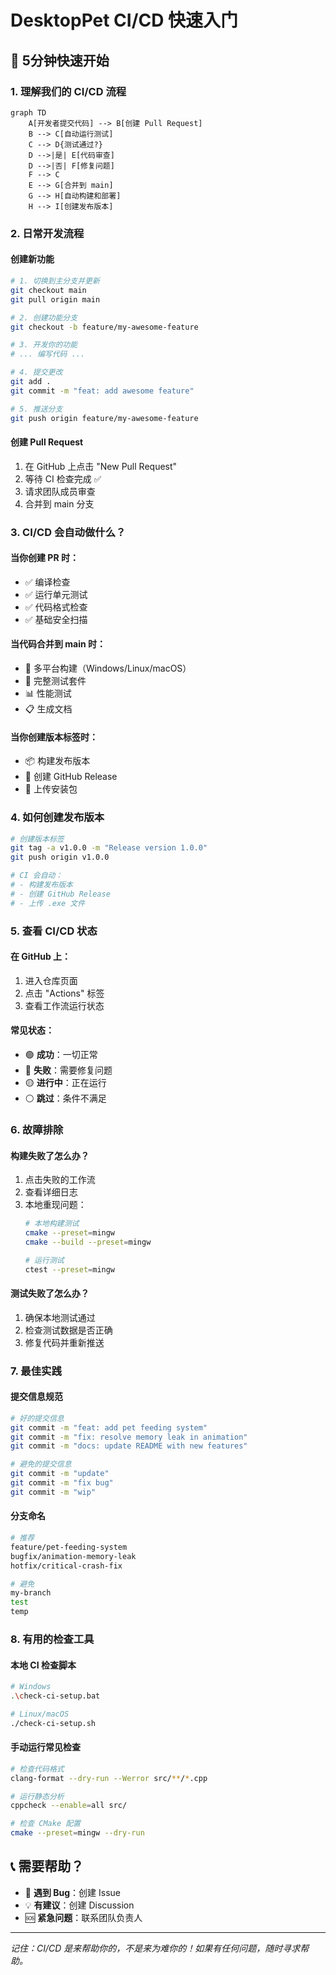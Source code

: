 # DesktopPet CI/CD 快速入门

## 🚀 5分钟快速开始

### 1. 理解我们的 CI/CD 流程

```mermaid
graph TD
    A[开发者提交代码] --> B[创建 Pull Request]
    B --> C[自动运行测试]
    C --> D{测试通过?}
    D -->|是| E[代码审查]
    D -->|否| F[修复问题]
    F --> C
    E --> G[合并到 main]
    G --> H[自动构建和部署]
    H --> I[创建发布版本]
```

### 2. 日常开发流程

#### 创建新功能
```bash
# 1. 切换到主分支并更新
git checkout main
git pull origin main

# 2. 创建功能分支
git checkout -b feature/my-awesome-feature

# 3. 开发你的功能
# ... 编写代码 ...

# 4. 提交更改
git add .
git commit -m "feat: add awesome feature"

# 5. 推送分支
git push origin feature/my-awesome-feature
```

#### 创建 Pull Request
1. 在 GitHub 上点击 "New Pull Request"
2. 等待 CI 检查完成 ✅
3. 请求团队成员审查
4. 合并到 main 分支

### 3. CI/CD 会自动做什么？

#### 当你创建 PR 时：
- ✅ 编译检查
- ✅ 运行单元测试
- ✅ 代码格式检查
- ✅ 基础安全扫描

#### 当代码合并到 main 时：
- 🔨 多平台构建（Windows/Linux/macOS）
- 🧪 完整测试套件
- 📊 性能测试
- 📋 生成文档

#### 当你创建版本标签时：
- 📦 构建发布版本
- 🚀 创建 GitHub Release
- 📎 上传安装包

### 4. 如何创建发布版本

```bash
# 创建版本标签
git tag -a v1.0.0 -m "Release version 1.0.0"
git push origin v1.0.0

# CI 会自动：
# - 构建发布版本
# - 创建 GitHub Release
# - 上传 .exe 文件
```

### 5. 查看 CI/CD 状态

#### 在 GitHub 上：
1. 进入仓库页面
2. 点击 "Actions" 标签
3. 查看工作流运行状态

#### 常见状态：
- 🟢 **成功**：一切正常
- 🔴 **失败**：需要修复问题
- 🟡 **进行中**：正在运行
- ⚪ **跳过**：条件不满足

### 6. 故障排除

#### 构建失败了怎么办？
1. 点击失败的工作流
2. 查看详细日志
3. 本地重现问题：
   ```bash
   # 本地构建测试
   cmake --preset=mingw
   cmake --build --preset=mingw
   
   # 运行测试
   ctest --preset=mingw
   ```

#### 测试失败了怎么办？
1. 确保本地测试通过
2. 检查测试数据是否正确
3. 修复代码并重新推送

### 7. 最佳实践

#### 提交信息规范
```bash
# 好的提交信息
git commit -m "feat: add pet feeding system"
git commit -m "fix: resolve memory leak in animation"
git commit -m "docs: update README with new features"

# 避免的提交信息
git commit -m "update"
git commit -m "fix bug"
git commit -m "wip"
```

#### 分支命名
```bash
# 推荐
feature/pet-feeding-system
bugfix/animation-memory-leak
hotfix/critical-crash-fix

# 避免
my-branch
test
temp
```

### 8. 有用的检查工具

#### 本地 CI 检查脚本
```bash
# Windows
.\check-ci-setup.bat

# Linux/macOS
./check-ci-setup.sh
```

#### 手动运行常见检查
```bash
# 检查代码格式
clang-format --dry-run --Werror src/**/*.cpp

# 运行静态分析
cppcheck --enable=all src/

# 检查 CMake 配置
cmake --preset=mingw --dry-run
```

## 📞 需要帮助？

- 🐛 **遇到 Bug**：创建 Issue
- 💡 **有建议**：创建 Discussion
- 🆘 **紧急问题**：联系团队负责人

---

*记住：CI/CD 是来帮助你的，不是来为难你的！如果有任何问题，随时寻求帮助。*
